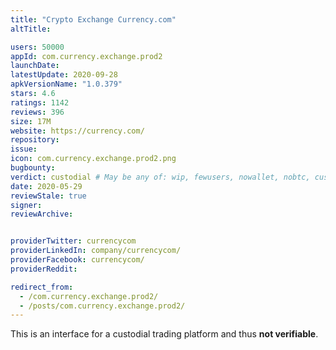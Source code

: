 ```yaml
---
title: "Crypto Exchange Currency.com"
altTitle: 

users: 50000
appId: com.currency.exchange.prod2
launchDate: 
latestUpdate: 2020-09-28
apkVersionName: "1.0.379"
stars: 4.6
ratings: 1142
reviews: 396
size: 17M
website: https://currency.com/
repository: 
issue: 
icon: com.currency.exchange.prod2.png
bugbounty: 
verdict: custodial # May be any of: wip, fewusers, nowallet, nobtc, custodial, nosource, nonverifiable, reproducible, bounty, defunct
date: 2020-05-29
reviewStale: true
signer: 
reviewArchive:


providerTwitter: currencycom
providerLinkedIn: company/currencycom/
providerFacebook: currencycom/
providerReddit: 

redirect_from:
  - /com.currency.exchange.prod2/
  - /posts/com.currency.exchange.prod2/
---
```



This is an interface for a custodial trading platform and thus **not
verifiable**.